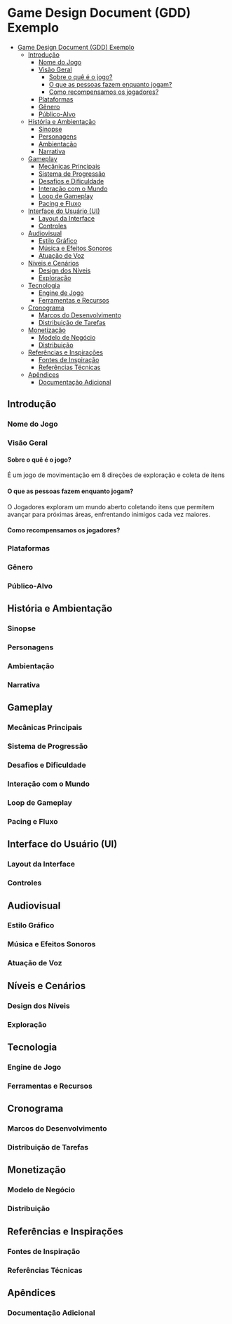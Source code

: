 # Game Design Document (GDD) Exemplo

<!--toc:start-->

- [Game Design Document (GDD)
  Exemplo](#game-design-document-gdd-exemplo)
  - [Introdução](#introdução)
    - [Nome do Jogo](#nome-do-jogo)
    - [Visão Geral](#visão-geral)
      - [Sobre o quê é o jogo?](#sobre-o-quê-é-o-jogo)
      - [O que as pessoas fazem enquanto
        jogam?](#o-que-as-pessoas-fazem-enquanto-jogam)
      - [Como recompensamos os
        jogadores?](#como-recompensamos-os-jogadores)
    - [Plataformas](#plataformas)
    - [Gênero](#gênero)
    - [Público-Alvo](#público-alvo)
  - [História e Ambientação](#história-e-ambientação)
    - [Sinopse](#sinopse)
    - [Personagens](#personagens)
    - [Ambientação](#ambientação)
    - [Narrativa](#narrativa)
  - [Gameplay](#gameplay)
    - [Mecânicas Principais](#mecânicas-principais)
    - [Sistema de Progressão](#sistema-de-progressão)
    - [Desafios e Dificuldade](#desafios-e-dificuldade)
    - [Interação com o Mundo](#interação-com-o-mundo)
    - [Loop de Gameplay](#loop-de-gameplay)
    - [Pacing e Fluxo](#pacing-e-fluxo)
  - [Interface do Usuário (UI)](#interface-do-usuário-ui)
    - [Layout da Interface](#layout-da-interface)
    - [Controles](#controles)
  - [Audiovisual](#audiovisual)
    - [Estilo Gráfico](#estilo-gráfico)
    - [Música e Efeitos Sonoros](#música-e-efeitos-sonoros)
    - [Atuação de Voz](#atuação-de-voz)
  - [Níveis e Cenários](#níveis-e-cenários)
    - [Design dos Níveis](#design-dos-níveis)
    - [Exploração](#exploração)
  - [Tecnologia](#tecnologia)
    - [Engine de Jogo](#engine-de-jogo)
    - [Ferramentas e Recursos](#ferramentas-e-recursos)
  - [Cronograma](#cronograma)
    - [Marcos do Desenvolvimento](#marcos-do-desenvolvimento)
    - [Distribuição de Tarefas](#distribuição-de-tarefas)
  - [Monetização](#monetização)
    - [Modelo de Negócio](#modelo-de-negócio)
    - [Distribuição](#distribuição)
  - [Referências e Inspirações](#referências-e-inspirações)
    - [Fontes de Inspiração](#fontes-de-inspiração)
    - [Referências Técnicas](#referências-técnicas)
  - [Apêndices](#apêndices)
    - [Documentação Adicional](#documentação-adicional)

<!--toc:end-->

## Introdução

### Nome do Jogo

<!--
TODO:
Insira o título provisório ou definitivo do jogo.
Escolher um nome claro e que reflita a identidade do jogo.
Exemplos: "Celeste", "Dark Souls", "Among Us".
-->

### Visão Geral

#### Sobre o quê é o jogo?

<!--
TODO:
Descreva o jogo em termos de mecânicas, gênero, e público-alvo.
Exemplo: "É um jogo de ação em plataforma 2D, com foco em precisão
e narrativa ambiental."
-->

É um jogo de movimentação em 8 direções de exploração e coleta de
itens 



#### O que as pessoas fazem enquanto jogam?

<!--
TODO:
Descreva as ações que os jogadores executam durante o jogo.
Explique as mecânicas centrais e como o jogador interage com o ambiente.
Exemplo: "Os jogadores exploram cavernas, lutam contra inimigos e coletam itens
que desbloqueiam novas áreas do mapa."
-->

O Jogadores exploram um mundo aberto coletando itens que permitem
avançar para próximas áreas, enfrentando inimigos cada vez maiores.

#### Como recompensamos os jogadores?

<!-- 
TODO:
Descreva como o jogo recompensa os jogadores por suas ações, seja através de
mecânicas, conquistas ou progressão.
Exemplo: "Recompensas incluem novos equipamentos, acesso a áreas secretas e
desenvolvimento da história."
-->

### Plataformas

<!--
TODO:
Liste as plataformas nas quais o jogo será lançado. Isso pode incluir PC,
consoles (PlayStation, Xbox, Switch) ou plataformas móveis.
Exemplo: "O jogo será lançado para PC e Nintendo Switch."
-->

### Gênero

<!--
TODO:
Especifique o gênero do jogo (e.g., plataforma, metroidvania, roguelike, etc.).
Exemplo: "Plataforma 2D com elementos de Metroidvania."
-->

### Público-Alvo

<!--
TODO:
Defina o público-alvo com base em fatores como faixa etária, interesses e
familiaridade com jogos.
Exemplo: "O jogo é voltado para jogadores entre 18-35 anos, fãs de jogos
desafiadores como Hollow Knight e Celeste."
-->

## História e Ambientação

### Sinopse

<!--
TODO:
Resumo da história central, incluindo o ponto de partida e a jornada do
protagonista.
Exemplo: "Em um mundo devastado por guerras, o protagonista deve navegar por
ruínas de cidades antigas para descobrir os segredos de seu passado."
-->

### Personagens

<!--
TODO:
Detalhe os personagens principais e NPCs, suas motivações e desenvolvimento.
Exemplo: "A protagonista, Lara, é uma arqueóloga em busca de respostas sobre
sua origem, enfrentando desafios tanto físicos quanto emocionais."
-->

### Ambientação

<!--
TODO:
Descreva o mundo do jogo, a atmosfera, época e locais importantes.
Exemplo: "O jogo se passa em um futuro distópico, onde a tecnologia avançada
convive com as ruínas da civilização. A paisagem é marcada por desertos e
cidades abandonadas."
-->

### Narrativa

<!--
TODO:
Explique como a história será contada no jogo.
Exemplo: "A narrativa será entregue através de cutscenes, diálogos in-game e
documentos escondidos no mundo."
-->

## Gameplay

### Mecânicas Principais

<!--
TODO:
Descreva as principais mecânicas, como movimentação, combate e interação.
Exemplo: "Os jogadores podem escalar paredes, desviar de ataques e usar uma
espada para derrotar inimigos. A exploração é não linear, com foco em descobrir
novas áreas."
-->

### Sistema de Progressão

<!--
TODO:
Explique como o jogador progride, seja através de níveis, habilidades ou
equipamento.
Exemplo: "O jogador adquire habilidades que permitem acessar novas áreas,
como a habilidade de se transformar em sombra para atravessar barreiras."
-->

### Desafios e Dificuldade

<!--
TODO:
Descreva como os desafios são apresentados e como a dificuldade aumenta.
Exemplo: "Os inimigos ficam mais fortes à medida que o jogador avança,
e os puzzles se tornam mais complexos."
-->

### Interação com o Mundo

<!--
TODO:
Descreva como o jogador interage com o ambiente e os NPCs.
Exemplo: "O jogador pode conversar com NPCs para obter informações e pistas,
além de interagir com objetos no cenário para resolver quebra-cabeças."
-->

### Loop de Gameplay

<!--
TODO:
Explique o loop de gameplay básico, descrevendo as ações que o jogador repete
durante o jogo.
Exemplo: "O jogador explora, coleta recursos e enfrenta inimigos para
desbloquear novas áreas e continuar a história."
-->

### Pacing e Fluxo

<!--
TODO:
Descreva como o ritmo do jogo é mantido e ajustado.
Exemplo: "O jogo alterna entre momentos intensos de combate e momentos de
exploração mais tranquilos, dando tempo para o jogador absorver a narrativa."
-->

## Interface do Usuário (UI)

### Layout da Interface

<!--
TODO:
Descreva ou desenhe como será o layout da interface de usuário, como HUD,
menus e painéis de inventário.
Exemplo: "A HUD será minimalista, com um medidor de saúde no canto superior
esquerdo e uma barra de stamina logo abaixo."
-->

### Controles

<!--
TODO:
Explique os controles e como eles funcionam em cada plataforma.
Exemplo: "No PC, o jogo será controlado por teclado e mouse,
com o jogador usando WASD para movimento e o mouse para mirar e atacar."
-->

## Audiovisual

### Estilo Gráfico

<!--
TODO:
Descreva o estilo visual do jogo, como paleta de cores, design de personagens
e animações.
Exemplo: "O jogo terá gráficos em pixel art com uma paleta de cores sombrias,
inspirada em jogos clássicos como Castlevania e Metroid."
-->

### Música e Efeitos Sonoros

<!--
TODO:
Descreva o estilo da música e dos efeitos sonoros.
Exemplo: "A trilha sonora será composta por músicas atmosféricas,
usando sintetizadores para criar uma sensação de imersão.
Os efeitos sonoros serão sutis e usados para destacar ações do jogador."
-->

### Atuação de Voz

<!--
TODO:
Se aplicável, descreva as necessidades da atuação de voz,
os estilos e tons esperados.
Exemplo: “Os personagens principais terão vozes com tons graves e sérios,
enquanto NPCs menos importantes terão vozes mais suaves.
O diálogo será sincronizado com as cutscenes para dar peso à narrativa.”
-->

## Níveis e Cenários

### Design dos Níveis

<!--
TODO:
Descreva a estrutura dos níveis, como layout, objetivos,
e principais desafios em cada área. Inclua também uma visão geral
da progressão entre os níveis.
Exemplo: "Os níveis são organizados em biomas distintos, cada um com um tema
visual e mecânicas específicas. O primeiro bioma é uma floresta densa,
com plataformas verticais e armadilhas escondidas."
-->

### Exploração

<!--
TODO:
Explique como o jogador navega pelos cenários, descobre áreas secretas e coleta
itens importantes.
Exemplo: "O jogador pode encontrar caminhos alternativos, que levam a tesouros
escondidos ou atalhos que facilitam a travessia de áreas perigosas."
-->

## Tecnologia

### Engine de Jogo

<!--
TODO:
Descreva a engine usada para o desenvolvimento do jogo e por que foi escolhida.
Exemplo: "O jogo será desenvolvido na Unity devido à sua flexibilidade
e amplo suporte a plataformas. O sistema de física será utilizado para criar
puzzles baseados em interação com o ambiente."
-->

### Ferramentas e Recursos

<!--
TODO:
Liste as ferramentas e softwares adicionais usados para desenvolver o jogo
(modelagem 3D, design de som, animação, etc.).
Exemplo: "Blender será utilizado para criar os modelos 3D, 
enquanto o FMOD será a ferramenta para a implementação de áudio dinâmico."
-->

## Cronograma

### Marcos do Desenvolvimento

<!--
TODO:
Divida o desenvolvimento do jogo em fases, incluindo prototipagem,
desenvolvimento alfa, beta e lançamento final.
Exemplo: "Fase 1: Protótipo jogável com mecânicas básicas (2 meses).
Fase 2: Desenvolvimento de níveis e integração de assets (4 meses).
Fase 3: Teste alfa e ajustes de gameplay (3 meses)."
-->

### Distribuição de Tarefas

<!--
TODO:
Detalhe as funções de cada membro da equipe,
ou se você está desenvolvendo sozinho,
descreva as áreas em que vai trabalhar em cada fase.
Exemplo: "O designer de níveis será responsável pela criação dos layouts dos
mapas, enquanto o programador focará na implementação das mecânicas de combate."
-->

## Monetização

### Modelo de Negócio

<!--
TODO:
Explique o modelo de monetização, como se o jogo será pago, free-to-play ou
terá microtransações. Seja claro em como isso impactará a experiência do
jogador.
Exemplo: "O jogo será vendido como um título premium com DLCs adicionais
de conteúdo, mas sem microtransações."
-->

### Distribuição

<!--
TODO:
Explique como e onde o jogo será distribuído
(e.g., Steam, consoles, lojas digitais, etc.).
Exemplo: "O jogo será lançado na Steam com suporte para achievements e
trading cards, e terá uma versão para consoles lançada posteriormente."
-->

## Referências e Inspirações

### Fontes de Inspiração

<!--
TODO:
Liste as principais obras (jogos, filmes, livros) que inspiraram o design,
estilo ou narrativa do jogo.
Exemplo: "As principais inspirações são Hollow Knight, Dark Souls,
e o filme Blade Runner, devido ao seu estilo visual e narrativa sombria."
-->

### Referências Técnicas

<!--
TODO:
Inclua documentação técnica e tutoriais usados durante o desenvolvimento.
Isso pode ajudar a organizar o processo de aprendizado e implementação de
funcionalidades mais avançadas.
Exemplo: "Referências incluem o manual oficial do Unity,
tutoriais sobre animação 2D no YouTube, e fóruns de desenvolvimento de jogos."
-->

## Apêndices

### Documentação Adicional

<!--
TODO:
Adicione qualquer documentação adicional que possa ser útil para o
desenvolvimento do jogo. Isso pode incluir esboços, storyboards, diagramas,
ou até mesmo planilhas detalhando a progressão do jogador.
Exemplo: "Esboços dos personagens e dos principais cenários foram anexados,
juntamente com diagramas de fluxo de como os menus serão estruturados."
-->
